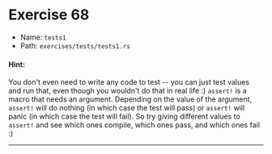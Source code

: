 # Exercise 68

- Name: ```tests1```
- Path: ```exercises/tests/tests1.rs```
#### Hint: 

You don't even need to write any code to test -- you can just test values and run that, even
though you wouldn't do that in real life :) `assert!` is a macro that needs an argument.
Depending on the value of the argument, `assert!` will do nothing (in which case the test will
pass) or `assert!` will panic (in which case the test will fail). So try giving different values
to `assert!` and see which ones compile, which ones pass, and which ones fail :)


---



